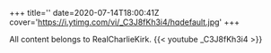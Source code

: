 +++
title=''
date=2020-07-14T18:00:41Z
cover='https://i.ytimg.com/vi/_C3J8fKh3i4/hqdefault.jpg'
+++

All content belongs to RealCharlieKirk.
{{< youtube _C3J8fKh3i4 >}}
